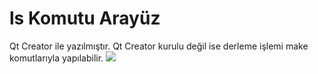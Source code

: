 # ls Komutu Arayüz
Qt Creator ile yazılmıştır.
Qt Creator kurulu değil ise derleme işlemi make komutlarıyla yapılabilir.
<img src="http://i.hizliresim.com/5247gA.png">
